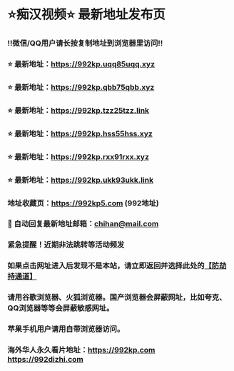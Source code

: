 # ⭐️痴汉视频⭐️ 最新地址发布页

### ‼️微信/QQ用户请长按复制地址到浏览器里访问‼️

### ⭐️ 最新地址：https://992kp.uqq85uqq.xyz

### ⭐️ 最新地址：https://992kp.qbb75qbb.xyz

### ⭐️ 最新地址：https://992kp.tzz25tzz.link

### ⭐️ 最新地址：https://992kp.hss55hss.xyz

### ⭐️ 最新地址：https://992kp.rxx91rxx.xyz

### ⭐️ 最新地址：https://992kp.ukk93ukk.link



### 地址收藏页：https://992kp5.com (992地址)
### 📧 自动回复最新地址邮箱：chihan@mail.com
### 紧急提醒！近期非法跳转等活动频发
### 如果点击网址进入后发现不是本站，请立即返回并选择此处的[【防劫持通道】](https://23.224.130.222:7583)
### 请用谷歌浏览器、火狐浏览器。国产浏览器会屏蔽网址，比如夸克、QQ浏览器等等会屏蔽敏感网址。
### 苹果手机用户请用自带浏览器访问。
### 海外华人永久看片地址：https://992kp.com  https://992dizhi.com
